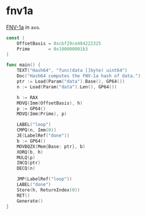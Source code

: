 # fnv1a

[FNV-1a](https://en.wikipedia.org/wiki/Fowler%E2%80%93Noll%E2%80%93Vo_hash_function#FNV-1a_hash) in `avo`.

[embedmd]:# (asm.go /const/ $)
```go
const (
	OffsetBasis = 0xcbf29ce484222325
	Prime       = 0x100000001b3
)

func main() {
	TEXT("Hash64", "func(data []byte) uint64")
	Doc("Hash64 computes the FNV-1a hash of data.")
	ptr := Load(Param("data").Base(), GP64())
	n := Load(Param("data").Len(), GP64())

	h := RAX
	MOVQ(Imm(OffsetBasis), h)
	p := GP64()
	MOVQ(Imm(Prime), p)

	LABEL("loop")
	CMPQ(n, Imm(0))
	JE(LabelRef("done"))
	b := GP64()
	MOVBQZX(Mem{Base: ptr}, b)
	XORQ(b, h)
	MULQ(p)
	INCQ(ptr)
	DECQ(n)

	JMP(LabelRef("loop"))
	LABEL("done")
	Store(h, ReturnIndex(0))
	RET()
	Generate()
}
```
